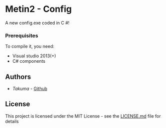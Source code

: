 # Metin2 - Config

A new config.exe coded in C #!

### Prerequisites

To compile it, you need:

* Visual studio 2013(+)
* C# components

## Authors

* *Takuma* - [Github](https://github.com/devTakuma)

## License

This project is licensed under the MIT License - see the [LICENSE.md](LICENSE.md) file for details
